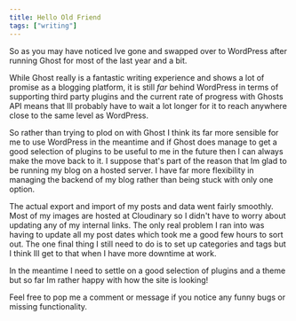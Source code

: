 ```yaml
---
title: Hello Old Friend
tags: ["writing"]
---
```

So as you may have noticed Ive gone and swapped over to WordPress after running Ghost for most of the last year and a bit.

While Ghost really is a fantastic writing experience and shows a lot of promise as a blogging platform, it is still _far_ behind WordPress in terms of supporting third party plugins and the current rate of progress with Ghosts API means that Ill probably have to wait a lot longer for it to reach anywhere close to the same level as WordPress.

So rather than trying to plod on with Ghost I think its far more sensible for me to use WordPress in the meantime and if Ghost does manage to get a good selection of plugins to be useful to me in the future then I can always make the move back to it. I suppose that's part of the reason that Im glad to be running my blog on a hosted server. I have far more flexibility in managing the backend of my blog rather than being stuck with only one option.

The actual export and import of my posts and data went fairly smoothly. Most of my images are hosted at Cloudinary so I didn't have to worry about updating any of my internal links. The only real problem I ran into was having to update all my post dates which took me a good few hours to sort out. The one final thing I still need to do is to set up categories and tags but I think Ill get to that when I have more downtime at work.

In the meantime I need to settle on a good selection of plugins and a theme but so far Im rather happy with how the site is looking!

Feel free to pop me a comment or message if you notice any funny bugs or missing functionality.